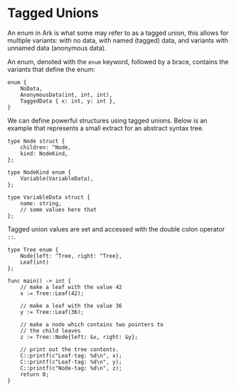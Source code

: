 # Tagged Unions
An enum in Ark is what some may refer to as a tagged union, this allows for
multiple variants: with no data, with named (tagged) data,
and variants with unnamed data (anonymous data).

An enum, denoted with the `enum` keyword, followed by a brace, contains
the variants that define the enum:

```
enum {
    NoData,
    AnonymousData(int, int, int),
    TaggedData { x: int, y: int },    
}
```

We can define powerful structures using tagged unions. Below is an example that
represents a small extract for an abstract syntax tree.

```
type Node struct {
    children: ^Node,
    kind: NodeKind,
};

type NodeKind enum {
    Variable(VariableData),
};

type VariableData struct {
    name: string,
    // some values here that
};
```

Tagged union values are set and accessed with the double colon operator `::`.

```
type Tree enum {
    Node{left: ^Tree, right: ^Tree},
    Leaf(int)
};

func main() -> int {
    // make a leaf with the value 42
	x := Tree::Leaf(42);
	
	// make a leaf with the value 36
	y := Tree::Leaf(36);
	
	// make a node which contains two pointers to
	// the child leaves
	z := Tree::Node{left: &x, right: &y};

    // print out the tree contents.
    C::printf(c"Leaf-tag: %d\n", x);
    C::printf(c"Leaf-tag: %d\n", y);
    C::printf(c"Node-tag: %d\n", z);
    return 0;
}
```